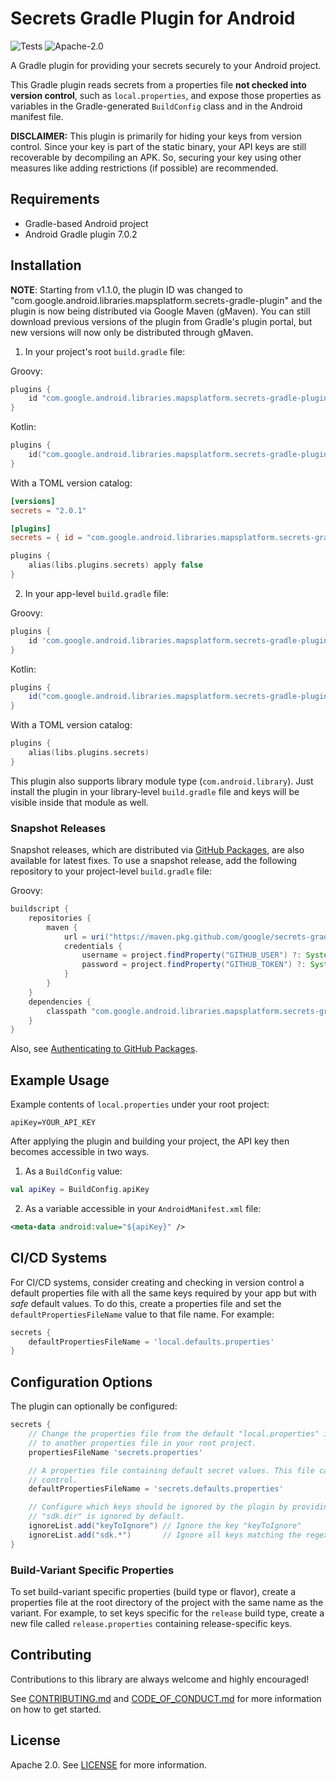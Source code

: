 # Secrets Gradle Plugin for Android
![Tests](https://github.com/google/secrets-gradle-plugin/workflows/Tests/badge.svg)
![Apache-2.0](https://img.shields.io/badge/license-Apache-blue)

A Gradle plugin for providing your secrets securely to your Android project.

This Gradle plugin reads secrets from a properties file **not checked into version control**,
such as `local.properties`, and expose those properties as variables in the Gradle-generated `BuildConfig`
class and in the Android manifest file.

**DISCLAIMER:** This plugin is primarily for hiding your keys from version control. Since your key is part of the static binary, your API keys are still recoverable by decompiling an APK. So, securing your key using other measures like adding restrictions (if possible) are recommended.

## Requirements
* Gradle-based Android project
* Android Gradle plugin 7.0.2

## Installation

**NOTE**: Starting from v1.1.0, the plugin ID was changed to "com.google.android.libraries.mapsplatform.secrets-gradle-plugin" and the plugin is now being distributed via Google Maven (gMaven).  You can still download previous versions of the plugin from Gradle's plugin portal, but new versions will now only be distributed through gMaven.

1. In your project's root `build.gradle` file:

Groovy:
```groovy
plugins {
    id "com.google.android.libraries.mapsplatform.secrets-gradle-plugin" version "2.0.1" apply false
}
```

Kotlin:
```kotlin
plugins {
    id("com.google.android.libraries.mapsplatform.secrets-gradle-plugin") version "2.0.1" apply false
}
```

With a TOML version catalog:
```toml
[versions]
secrets = "2.0.1"

[plugins]
secrets = { id = "com.google.android.libraries.mapsplatform.secrets-gradle-plugin", version.ref = "secrets" }
```
```kotlin
plugins {
    alias(libs.plugins.secrets) apply false
}
```

2. In your app-level `build.gradle` file:

Groovy:
```groovy
plugins {
    id 'com.google.android.libraries.mapsplatform.secrets-gradle-plugin'
}
```

Kotlin:
```groovy
plugins {
    id("com.google.android.libraries.mapsplatform.secrets-gradle-plugin")
}
```

With a TOML version catalog:
```kotlin
plugins {
    alias(libs.plugins.secrets)
}
```

This plugin also supports library module type (`com.android.library`). Just install the plugin in your library-level `build.gradle` file and keys will be visible inside that module as well.

### Snapshot Releases

Snapshot releases, which are distributed via [GitHub Packages](https://github.com/orgs/google/packages?repo_name=secrets-gradle-plugin), are also available for latest fixes. To use a snapshot release, add the following repository to your project-level `build.gradle` file:

Groovy:
```groovy
buildscript {
    repositories {
        maven {
            url = uri("https://maven.pkg.github.com/google/secrets-gradle-plugin")
            credentials {
                username = project.findProperty("GITHUB_USER") ?: System.getenv("GITHUB_USER")
                password = project.findProperty("GITHUB_TOKEN") ?: System.getenv("GITHUB_TOKEN")
            }
        }
    }
    dependencies {
        classpath "com.google.android.libraries.mapsplatform.secrets-gradle-plugin:secrets-gradle-plugin:<version>-SNAPSHOT"
    }
}
```

Also, see [Authenticating to GitHub Packages](https://docs.github.com/en/packages/learn-github-packages/introduction-to-github-packages#authenticating-to-github-packages).


## Example Usage

Example contents of `local.properties` under your root project:
```
apiKey=YOUR_API_KEY
```

After applying the plugin and building your project, the API key then becomes accessible in two ways.

  1. As a `BuildConfig` value:
  ```kotlin
  val apiKey = BuildConfig.apiKey
  ```
  2. As a variable accessible in your `AndroidManifest.xml` file:
  ```xml
  <meta-data android:value="${apiKey}" />
  ```

## CI/CD Systems

For CI/CD systems, consider creating and checking in version control a default properties file with all
the same keys required by your app but with _safe_ default values. To do this, create a properties file
and set the `defaultPropertiesFileName` value to that file name. For example:

```groovy
secrets {
    defaultPropertiesFileName = 'local.defaults.properties'
}
```

## Configuration Options

The plugin can optionally be configured:

```groovy
secrets {
    // Change the properties file from the default "local.properties" in your root project
    // to another properties file in your root project.
    propertiesFileName 'secrets.properties'

    // A properties file containing default secret values. This file can be checked in version
    // control.
    defaultPropertiesFileName = 'secrets.defaults.properties'

    // Configure which keys should be ignored by the plugin by providing regular expressions.
    // "sdk.dir" is ignored by default.
    ignoreList.add("keyToIgnore") // Ignore the key "keyToIgnore"
    ignoreList.add("sdk.*")       // Ignore all keys matching the regexp "sdk.*"
}
```

### Build-Variant Specific Properties

To set build-variant specific properties (build type or flavor), create a properties file at the
root directory of the project with the same name as the variant. For example, to set keys specific
for the `release` build type, create a new file called `release.properties` containing
release-specific keys.

## Contributing

Contributions to this library are always welcome and highly encouraged!

See [CONTRIBUTING.md](CONTRIBUTING.md) and [CODE_OF_CONDUCT.md](CODE_OF_CONDUCT.md) for more 
information on how to get started.

## License
Apache 2.0. See [LICENSE](LICENSE) for more information.
